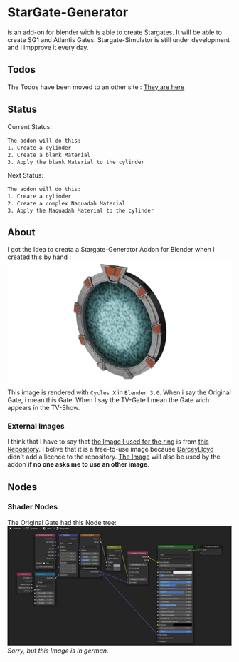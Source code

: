 # StarGate-Generator

is an add-on for blender wich is able to create Stargates. It will be able to create SG1 and Atlantis Gates. 
Stargate-Simulator is still under development and I impprove it every day.
## Todos

The Todos have been moved to an other site : [They are here](https://github.com/heschy/Stargate-Generator/projects/1?fullscreen=true)

## Status
Current Status:
```
The addon will do this:
1. Create a cylinder
2. Create a blank Material
3. Apply the blank Material to the cylinder
```

Next Status:
```
The addon will do this:
1. Create a cylinder
2. Create a complex Naquadah Material
3. Apply the Naquadah Material to the cylinder
```
## About

I got the Idea to creata a Stargate-Generator Addon for Blender when I created this by hand :      
![IMG_001](my_stargate_nogeonodes.png)      
This image is rendered with `Cycles X` in `Blender 3.0`.
When i say the Original Gate, i mean this Gate. When I say the TV-Gate I mean the Gate wich appears in the TV-Show.

### External Images
I think that I have to say that [the Image I used for the ring](https://github.com/DarceyLloyd/StargateSimulator/blob/master/images/ring.png) is from [this Repository](https://github.com/DarceyLloyd/StargateSimulator). 
I belive that it is a free-to-use image because [DarceyLloyd](https://github.com/DarceyLloyd/) didn't add a licence to the 
repository. [The Image](https://github.com/DarceyLloyd/StargateSimulator/blob/master/images/ring.png) will also be used by the addon **if no one asks me to use an other image**.

## Nodes

### Shader Nodes
The Original Gate had this Node tree:
![IMG_002](my_stargate_nogeonodes_naquadah.png)
_Sorry, but this Image is in german._
